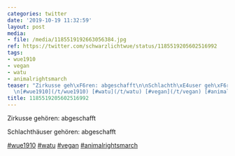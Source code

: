 ```yaml
---
categories: twitter
date: '2019-10-19 11:32:59'
layout: post
media:
- file: /media/1185519192663056384.jpg
ref: https://twitter.com/schwarzlichtwue/status/1185519205602516992
tags:
- wue1910
- vegan
- watu
- animalrightsmarch
teaser: "Zirkusse geh\xF6ren: abgeschafft\n\nSchlachth\xE4user geh\xF6ren: abgeschafft\n\
  \n[#wue1910](/t/wue1910) [#watu](/t/watu) [#vegan](/t/vegan) [#animalrightsmarch](/t/animalrightsmarch) "
title: 1185519205602516992
---
```

Zirkusse gehören: abgeschafft

Schlachthäuser gehören: abgeschafft

[#wue1910](/t/wue1910) [#watu](/t/watu) [#vegan](/t/vegan) [#animalrightsmarch](/t/animalrightsmarch) 